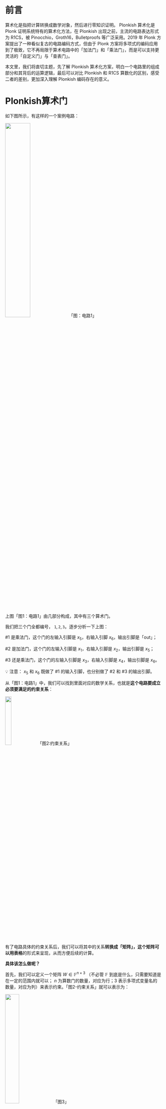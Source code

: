 # 前言

算术化是指把计算转换成数学对象，然后进行零知识证明。 Plonkish 算术化是 Plonk 证明系统特有的算术化方法，在 Plonkish 出现之前，主流的电路表达形式为 R1CS，被 Pinocchio，Groth16，Bulletproofs 等广泛采用。2019 年 Plonk 方案提出了一种看似复古的电路编码方式，但由于 Plonk 方案将多项式的编码应用到了极致，它不再局限于算术电路中的「加法门」和「乘法门」，而是可以支持更灵活的「自定义门」与「查表门」。

本文里，我们将直切主题，先了解 Plonkish 算术化方案，明白一个电路里的组成部分和其背后的运算逻辑，最后可以对比 Plonkish 和 R1CS 算数化的区别，感受二者的差别，更加深入理解 Plonkish 编码存在的意义。

# Plonkish算术门

如下图所示，有这样的一个案例电路：

<img src="/ZKP-PLONK/images/「1」PLONK算术化/图：电路1.png" width="40%" />
「图：电路1」


上图「图1：电路1」由几部分构成，其中有三个算术门。

我们把三个门全都编号， $\texttt{1},\texttt{2},\texttt{3}$。逐步分析一下上图：

#1 是乘法门，这个门的左输入引脚是 $x_5$，右输入引脚 $x_6$，输出引脚是「out」；

#2 是加法门，这个门的左输入引脚是 $x_1$，右输入引脚是 $x_2$，输出引脚是 $x_5$；

#3 还是乘法门，这个门的左输入引脚是 $x_3$，右输入引脚是 $x_4$，输出引脚是 $x_6$。


💡 注意： $x_5$ 和 $x_6$ 既做了 #1 的输入引脚，也分别做了 #2 和 #3 的输出引脚。



从「图1：电路1」中，我们可以找到里面对应的数学关系，也就是**这个电路要成立必须要满足的约束关系**：


<img src="/ZKP-PLONK/images/「1」PLONK算术化/图2:约束关系.png" width="20%" />
「图2:约束关系」

有了电路具体的约束关系后，我们可以将其中的关系**转换成「矩阵」，这个矩阵可以用表格**的形式来呈现，从而方便后续的计算。

**具体该怎么做呢？**

首先，我们可以定义一个矩阵 $W\in\mathbb{F}^{n\times 3}$ （不必管  $\mathbb{F}$ 到底是什么，只需要知道是在一定的范围内就可以； $n$ 为算数门的数量，对应为行；3 表示多项式变量名的数量，对应为列）来表示约束。「图2-约束关系」就可以表示为：

<img src="/ZKP-PLONK/images/「1」PLONK算术化/图3.png" width="30%" />
「图3」

💡 注：其中 「i」是表示电路中每个门的索引，从 1 开始逐行递增。它用来标识电路的每个门的位置。



在 Plonkish 中，如果 Prover 要向 Verifier 证明 Ta 知道某个秘密，那么需要用到一个固定的约束等式，验证电路的各个约束条件是否满足。只要这个固定的约束等式可以成立，就可以在不泄露秘密信息的情况下，验证电路的正确性。固定的约束等式等式如下：

$$
q_L \circ w_a + q_R \circ w_b + q_M\circ(w_a\cdot w_b) + q_C -  q_O\circ w_c = 0
$$


💡 注：一般我们都会将所有的约束都移到等式的一侧。例如，在算术电路中，我们经常需要验证以下形式的方程：


左输入+右输入+乘法项+常数=输出

为了表示这一点，我们可以将等式全部移到方程左边，并等于零：

左输入+右输入+乘法项+常数−输出=0

这样有助于简化证明系统的构建和验证过程。例如在后续构建约束矩阵 $Q$ 的时候有选择器多项式的系数选择问题，办法其实很简单，只需要对应固定等式的算术关系即可，不需要进行符号的变换，可参考「图4:矩阵 $Q\in\mathbb{F}^{n\times5}$」部分。
<img src="/ZKP-PLONK/images/「1」PLONK算术化/图4.png" width="40%" />
「图4：矩阵 $Q\in\mathbb{F}^{n\times5}$」


在上方固定的约束等式中：

- $q_L$， $q_R$， $q_M$， $q_C$， $q_O$ 是选择器多项式，用于选择特定的变量或操作
  - $q_L$ 表示左输入选择器
  - $q_R$ 表示右输入选择器
  - $q_M$ 表示乘法选择器
  - $q_C$ 表示常数选择器
  - $q_O$ 表示输出选择器
- $w_a$， $w_b$， $w_c$ 是电路中的变量（或是电线上的值）
  - $w_a$ 表示每个门的左输入引脚
  - $w_b$ 表示每个门的右输入引脚
  - $w_c$ 表示每个门的输入引脚
- $\circ$ 表示元素对应相乘，即哈达玛积（Hadamard Product）

- $\cdot$ 表示常规的乘法

为了验证电路，你需要根据已有的约束关系和这个固定的等式来构建选择器多项式。

具体的约束关系已经有了，即「图2:约束关系」，所以接下来我们根据这些约束来构建选择器多项式。

<img src="/ZKP-PLONK/images/「1」PLONK算术化/图2:约束关系.png" width="20%" />
「图2:约束关系」

**具体要怎么构建呢？**

第一步，将约束都移到等式的一侧，所以：

第一个门 `#1`，原来是 $x_3\cdot x_4 = x_6$，转换成 $x_3\cdot x_4 - x_6=0$；

第二个门 `#2`， $x_1 + x_2 =x_5$，转换成 $x_1 + x_2 - x_5=0$；

第三个门 `#3`， $x_5 \cdot x_6 = out$，转换成 $x_5 \cdot x_6 - out=0$。


💡 注：在 Plonkish 中，**选择器多项式的系数选择确实有一定的标准和规范**。通常情况下，为了确保一致性和避免混淆，**我们会将所有的值移到等式的一侧来确定系数**。这样做可以确保约束等式在形式上统一，并且使得选择器多项式的构建过程更加系统化和易于理解。



- **为什么要将所有值移到等式一边？**
  1. **一致性**：所有的约束等式形式统一为 $f(x) = 0$，这使得处理和验证这些等式更加一致和简单。
  2. **清晰性**：明确了每个选择器多项式的作用和系数，避免了正负号的混淆。
  3. **简化验证**：在验证过程中，统一的等式形式简化了对多项式的检查和验证。



非常简单是不是？很好，那么继续下一步。

第二步，根据已有的固定约束关系等式和三个转换后的等式，去判断选择器多项式的系数，这里我们可能会用到 0、1 和 -1：


💡 注：系数 0 代表的是关闭状态，系数 1 和 -1 都表示开启状态



第一个门 `#1`，如果 $x_3\cdot x_4 - x_6=0$ 要满足 $q_L \circ w_a + q_R \circ w_b + q_M\circ(w_a\cdot w_b) + q_C -  q_O\circ w_c = 0$ 这个固定等式关系，那么它的左输入选择器 $q_L$=0，它的右输入选择器 $q_R$=0，它的乘法选择器 $q_M$=1，常数选择器 $q_C$=0，输出选择器 $q_O$=1。


💡 注：我们可以根据已有的约束关系判断选择器具体数值，我们也可以通过选择器判断约束是否执行，二者可以互通有无。

---

我们可以对上面已经选择的选择器的值进行验证，如果将上面这些系数代入到 $q_L \circ w_a + q_R \circ w_b + q_M\circ(w_a\cdot w_b) + q_C -  q_O\circ w_c = 0$ 中进行验算，比如上面这个这些系数选择代入，我们就能得到 

<img src="/ZKP-PLONK/images/「1」PLONK算术化/计算过程1-1.png" width="40%" />
「图：计算过程1-1」

💡 注： $\circ$ 特指 Hadamard product，任何矩阵与零矩阵做哈达玛积结果仍然是零矩阵


再把「图2:约束关系」中的具体的等式值代入上式中：


<img src="/ZKP-PLONK/images/「1」PLONK算术化/计算过程1-2.png" width="40%" />
「图：计算过程1-2」

---

相信到这里你已经可以学以致用了，建议可以自己推一下再对答案：

第二个门 `#2`，它的约束关系是 $x_1 + x_2 - x_5=0$，那么它的 $q_L$=1， $q_R$=1， $q_M$=0， $q_C$=0， $q_O$=1；

第三个门 `#3`，它的约束关系是 $x_5 \cdot x_6 = out$，那么它的

$q_L$=0， $q_R$=0， $q_M$=1， $q_C$=0， $q_O$=1。



太棒了！我们继续，很快就有眉目了！

现在把上面的这些数据整理起来，像 $W$ 一样，我们还是用表格的形式来表示约束矩阵 $Q\in\mathbb{F}^{n\times5}$（ $n$ 算数门的数量，对应为行；5 表示选择器多项式的数量，即 $q_L$ ··· $q_O$ 对应为列）。

<img src="/ZKP-PLONK/images/「1」PLONK算术化/图4.png" width="40%" />
「图4」

重点来了！

有了约束矩阵 $Q$ 和 $W$ 的表格，接下来，我们就可以来验证，我们构建的两个矩阵的计算是否满足一开始的等式，即：

$$
q_L \circ w_a + q_R \circ w_b + q_M\circ(w_a\cdot w_b) + q_C -  q_O\circ w_c = 0
$$

如果把「图2：约束关系」中的几个约束关系代入上面的约束等式中并展开计算，我们可以得到下面的等式：

<img src="/ZKP-PLONK/images/「1」PLONK算术化/图5.png" width="40%" />
「图5」


以下是具体如何化简的计算过程：

<img src="/ZKP-PLONK/images/「1」PLONK算术化/图6:化简过程.png" width="40%" />
「图6:化简过程」


<img src="/ZKP-PLONK/images/「1」PLONK算术化/图7:化简后.png" width="30%" />
「图7:化简后」

可以对比「图7:化简后」和「图2:约束关系」

<img src="/ZKP-PLONK/images/「1」PLONK算术化/图2:约束关系.png" width="20%" />
「图2:约束关系」

耶！太棒啦！我们证明啦！因为可以看到「图7:化简后」和一开始「图2:约束关系」的是一致的。化简后的结果正好是三个计算门的计算关系。

不过仅仅是 $Q$ 矩阵里的内容不足以精确描述上面的例子电路，我们还需要别的内容。


</br>



# 复制约束

比较下面两个电路，它们能构成的 $Q$ 矩阵完全相同，但它们的电路结构却完全不同。

<img src="/ZKP-PLONK/images/「1」PLONK算术化/图8:电路比较.png" width="70%" />
「图8:电路比较」

两个电路的区别在于： $x_5, x_6$ 是否被接入了 `#1` 号门。

结合图8 和 图9 一起来看，如果让 Prover 直接把电路赋值填入矩阵 $W$ 中，一个「诚实的」Prover 会在 $w_{a,1}$ （第一行第一个）和 $w_{c,2}$（第二行第三个） 两个位置填上相同的值；而一个「恶意的」Prover 完全可以填上不同的值。如果恶意的 Prover 在 $w_{b,1}$ 和 $w_{c,3}$ 也填入不同的值，那么实际上 Prover 证明的是上图右边的电路，而非是和 Verifier 共识过的电路(左边)。

<img src="/ZKP-PLONK/images/「1」PLONK算术化/图9.png" width="20%" />
「图9」

为了防止「恶意的」 Prover 作恶，我们需要增加新的约束，强制要求右边电路图中 $x_5=x_7$ 和 $x_6=x_8$，见图10。这等价于我们要求 Prover 把同一个变量填入表格多个位置时，**必须填入相等的值**。

<img src="/ZKP-PLONK/images/「1」PLONK算术化/图10：新的约束关系.png" width="40%" />
「图10：新的约束关系」

这就需要一类新的约束——「拷贝约束」，即 Copy Constraint。Plonk 采用「置换证明」保证矩阵 $W$ 中多个位置上的值满足拷贝关系。我们继续用 图9 这个电路图的案例来说明其基本思路：

设想我们把 $W$ 表格中的所有位置索引排成一个向量：

$$
\sigma_0=(\boxed{w_{a,1}}, w_{a,2}, w_{a,3}, \underline{w_{b,1}}, w_{b,2}, w_{b,3}, w_{c,1}, \boxed{w_{c,2}}, \underline{w_{c,3}})
$$

然后把应该相等的两个位置互换，比如上图中要求 $w_{a,1}=w_{c,2}$ 和 $w_{b,1}=w_{c,3}$ 。于是我们得到了下面的位置向量：

$$
\sigma=(\boxed{w_{c,2}}, w_{a,2}, w_{a,3}, \underline{w_{c,3}}, w_{b,2}, w_{b,3}, w_{c,1}, \boxed{w_{a,1}}, \underline{w_{b,1}})
$$

然后我们要求 Prover 证明：**$W$ 矩阵按照上面的置换之后，仍然等于自身**。置换位置前后的值的相等性可以保证 Prover 无法作弊。

再来一个例子，当约束一个向量中有三个（或多个）位置上的值必须相同时，只需要把这三个（或多个）位置的值进行循环移位（左移位或者右移位），然后证明移位后的向量与原向量相等即可。

比如：

$$
A = (b_1, b_2, \underline{a_1}, b_3, \underline{a_2}, b_4, \underline{a_3})
$$

如果要证明 $a_1=a_2=a_3$，那么只需要证明：

$$
A' =  (b_1, b_2, \underline{a_3}, b_3, \underline{a_1}, b_2, \underline{a_2}) \overset{?}{=} A
$$

在经过置换的向量 $A'$ 中， $a_1, a_2, a_3$ 依次右移交换，即 $a_1$ 放到了原来 $a_2$ 的位置，而 $a_2$ 放到了 $a_3$ 的位置， $a_3$ 则放到了 $a_1$ 的位置。

如果 $A'=A$ ，那么 $A'$ 和 $A$ 所有对应位置上的值都应该相等，可得： $a_1=a_3$， $a_2=a_1$， $a_3=a_2$，即 $a_1=a_2=a_3$。这个方法可以适用于任意数量的等价关系。（证明两个向量相等的方法请见后续章节「3」）

**那么如何描述电路赋值表格中的交换操作呢？** 我们只需要记录 $\sigma$ 向量即可，这个向量记录了交换操作的映射关系，也就是说，哪个位置的变量被交换到了哪个新位置。当然 $\sigma$ 向量也可以写成表格的形式：

- **概念补充**

  假设我们有一个初始的列表（或排列） $w_1,w_2,w_3,…,w_n$，每个 $w_i$ 是一个元素。

  在描述中， $j(w_i,j)$ 表示元素 $w_i$ 被交换到了新的位置 $j$。

<img src="/ZKP-PLONK/images/「1」PLONK算术化/图11.png" width="40%" />


- **上图解析：**
  - **初始次序 (i 列)**:
    - 第 1 行的元素最初在位置1。
    - 第 2 行的元素最初在位置2。
    - 第 3 行的元素最初在位置3。
  - **$σ_a$ 列**:
    - $w_c$ 最初在位置1，交换到位置2。
    - $w_a$ 最初在位置2，保持在位置2。
    - $w_a$ 最初在位置3，保持在位置3。
  - **$σ_b$ 列**:
    - $w_c$ 最初在位置1，交换到位置3。
    - $w_b$ 最初在位置2，保持在位置2。
    - $w_b$ 最初在位置3，保持在位置3。
  - **$σ_c$ 列**:
    - $w_c$ 最初在位置1，保持在位置1。
    - $w_a$ 最初在位置2，交换到位置1。
    - $w_b$ 最初在位置3，交换到位置1。

前面说到只构建约束多项式 $Q$ 和 赋值矩阵 $W$ 是不足以精确描述 图1 的例子电路，但是现在加上表示位置变换的 $\sigma$ 向量，它们可以共同描述和验证电路。整个电路可以描述为 $(Q,\sigma)$ ，电路的赋值为 $W$

$$
\mathsf{Plonkish}_0 \triangleq (Q, \sigma; W)
$$


</br>


# 电路验证协议框架

有了电路空白结构的描述和赋值，我们可以大致描述下 Plonk 的协议框架。

首先 Prover 和 Verifier 会对一个共同的电路进行共识， $(Q,\sigma)$ 。 假设电路的公开输出为 $out=99$，而 $(x_1,x_2,x_3,x_4)$ 为秘密输入。

Prover 填写 $W$ 矩阵（Verifier 不可见）：

$$
\begin{array}{c|c|c|c|}
i & w_a & w_b & w_c  \\
\hline
1 & \boxed{x_5} & \underline{x_6} & [out] \\
2 & x_1 & x_2 & \boxed{x_5} \\
3 & x_3 & x_4 & \underline{x_6} \\
4 & 0 & 0 & [out] \\
\end{array}
$$

其中增加的第四行是为了增加一个额外的算术约束： $out=99$ ，强调 $out$ 值在 $Q$ 矩阵中。

相应的那么 Prover 和 Verifier 共识的 $Q$ 矩阵为

$$
\begin{array}{c|c|c|c|}
i & q_L & q_R & q_M & q_C & q_O  \\
\hline
1 & 0 & 0 & 1 & 0& 1 \\
2 & 1 & 1 & 0 & 0& 1 \\
3 & 0 & 0 & 1 & 0& 1 \\
4 & 0 & 0 & 0 & 99& 1 \\
\end{array}
$$

其中第四行约束，保证 $out=99$，可以把 $(q_L=0, q_R=0,q_M=0,q_C=99,q_O=1)$ 代入下面的算术约束中，求得 $99-w_c = 0$ ，即 $w_{c,4}=99$ （表示向量 $Q$ 中的 $q_c$ 列，第四行）。

$$
q_L \circ w_a + q_R \circ w_b + q_M\circ(w_a\cdot w_b) + q_C -  q_O\circ w_c = 0
$$

为了保证 $W$ 矩阵中的第一行的 $w_c$ 也必须为 $99$（确保输出 $out$ 在所有相关位置都正确反映），这就需要在 $\sigma$ 向量中添加额外的一条拷贝约束：确保 $out$ 变量的位置 $(w_{c,1})$ 与  第四行的输出 $w_{c,4}$ 交换对调：

$$
\begin{array}{c|c|c|c|}
i & \sigma_a & \sigma_b & \sigma_c  \\
\hline
1 & \boxed{w_{c,2}} & \underline{w_{c,3}} & [w_{c,4}] \\
2 & w_{a,2} & w_{b,2} & \boxed{w_{a,1}} \\
3 & w_{a,3} & w_{b,3} & \underline{w_{b,1}} \\
4 & w_{a,4} & w_{b,4} & [w_{c,1}]\\
\end{array}
$$

如果 Prover 是诚实的，那么对于 $i\in(1,2,3,4)$，下面的算术约束等式成立：

$$
q_{L,i} \circ w_{a,i} + q_{R,i} \circ w_{b,i} + q_{M,i}\circ(w_{a,i}\cdot w_{b,i}) + q_{C,i} -  q_{O,i}\circ w_{c,i} = 0
$$

验证协议的大概思路如下：

协议开始：Prover 如实填写 $W$ 表格，然后把 $W$ 表格的每一列进行编码，并进行多项式编码，并把编码后的结果发送给 Verifier

协议验证阶段：Verifier 与 Prover 通过进一步的交互，验证下面的等式是否成立：

$$
q_{L}(X) \cdot w_{a}(X) + q_{R}(X) \cdot w_{b}(X) + q_{M}(X)\cdot(w_{a}(X)\cdot w_{b}(X)) + q_{C}(X) -  q_{O}(X)\cdot w_{c}(X) \overset{?}{=} 0
$$

💡注：

第一个等式：

$$
q_{L,i}\circ w_{a,i} + q_{R,i}\circ w_{b,i} + q_{M,i}\circ (w_{a,i}\cdot w_{b,i}) + q_{C,i} - q_{O,i}\circ w_{c,i} = 0 
$$

和第二个等式：

$$ 
q_L(X) \cdot w_a(X) + q_R(X) \cdot w_b(X) + q_M(X) \cdot (w_a(X) \cdot w_b(X)) + q_C(X) - q_O(X) \cdot w_c(X) = 0 
$$

这两个等式代表的其实是同一个意思。可以从以下几个维度对比理解：

1. 索引和多项式表示：
    - 第一个等式：使用下标 $i$ 表示具体的索引，这意味着它是在特定点 $i$ 处的约束。
    - 第二个等式：使用 $(X)$ 表示多项式，这意味着它是在整个域上的约束。
2. 变量和系数：

$$
q_{L,i}, q_{R,i}, q_{M,i}, q_{C,i}, q_{O,i}
$$

与

$$
q_L(X), q_R(X), q_M(X), q_C(X), q_O(X)
$$

分别代表相同的约束系数，只是在不同的表示方法下一个是具体数值，一个是多项式形式。
      
$$
w_{a,i}, w_{b,i}, w_{c,i}
$$ 

与

$$ 
w_a(X), w_b(X), w_c(X)
$$
   
分别代表输入值，只是在不同的表示方法下一个是具体数值，一个是多项式形式。
      
3. 操作符：
    - 在第一个等式中，使用了 $\circ$ 来表示乘法运算。
    - 在第二个等式中，使用了 $\cdot$ 来表示乘法运算。

通过这种方式，验证者可以确保电路的所有计算都是正确的，从而验证整个计算过程的正确性。

当然只验证

$$
q_{L}(X) \cdot w_{a}(X) + q_{R}(X) \cdot w_{b}(X) + q_{M}(X)\cdot(w_{a}(X)\cdot w_{b}(X)) + q_{C}(X) -  q_{O}(X)\cdot w_{c}(X) \overset{?}{=} 0
$$

还不够，还要验证 $(\sigma_a(X),\sigma_b(X),\sigma_c(X))$ 与 $(w_a(X),w_b(X),w_c(X))$ 之间的关系。

至于 Verifier 是如何通过多项式来验证电路的运算，即验证 $(\sigma_a(X),\sigma_b(X),\sigma_c(X))$ 与 $(w_a(X),w_b(X),w_c(X))$ 之间的关系，这部分内容请看后续章节。
